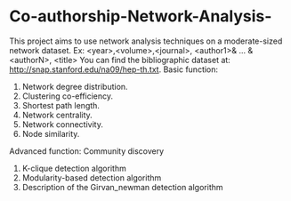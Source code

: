 # Co-authorship-Network-Analysis-
This project aims to use network analysis techniques on a moderate-sized network dataset. Ex: &lt;year>,&lt;volume>,&lt;journal>, &lt;author1>&amp; ... &amp;&lt;authorN>, &lt;title> You can find the bibliographic dataset at: http://snap.stanford.edu/na09/hep-th.txt.
Basic function:
1) Network degree distribution.  
2) Clustering co-efficiency. 
3) Shortest path length.
4) Network centrality.
5) Network connectivity.
6) Node similarity.

Advanced function: Community discovery
1) K-clique detection algorithm
2) Modularity-based detection algorithm
3) Description of the Girvan_newman detection algorithm
